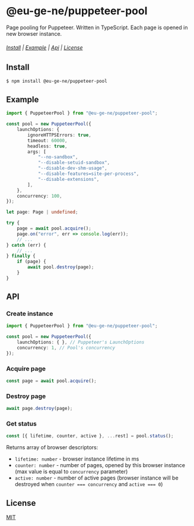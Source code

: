 @eu-ge-ne/puppeteer-pool
========================

Page pooling for Puppeteer. Written in TypeScript. Each page is opened in new browser instance.

###### [Install](#Install) | [Example](#Example) | [Api](#Api) | [License](#License)

Install
-------

```bash
$ npm install @eu-ge-ne/puppeteer-pool
```

Example
-------

```typescript
import { PuppeteerPool } from "@eu-ge-ne/puppeteer-pool";

const pool = new PuppeteerPool({
    launchOptions: {
        ignoreHTTPSErrors: true,
        timeout: 60000,
        headless: true,
        args: [
            "--no-sandbox",
            "--disable-setuid-sandbox",
            "--disable-dev-shm-usage",
            "--disable-features=site-per-process",
            "--disable-extensions",
        ],
    },
    concurrency: 100,
});

let page: Page | undefined;

try {
    page = await pool.acquire();
    page.on("error", err => console.log(err));
    // ...
} catch (err) {
    // ...
} finally {
    if (page) {
        await pool.destroy(page);
    }
}
```

API
---

### Create instance

```typescript
import { PuppeteerPool } from "@eu-ge-ne/puppeteer-pool";

const pool = new PuppeteerPool({
    launchOptions: { }, // Puppeteer's LaunchOptions
    concurrency: 1, // Pool's concurrency
});
```

### Acquire page

```typescript
const page = await pool.acquire();
```

### Destroy page

```typescript
await page.destroy(page);
```

### Get status

```typescript
const [{ lifetime, counter, active }, ...rest] = pool.status();
```

Returns array of browser descriptors:

 - `lifetime: number` - browser instance lifetime in ms
 - `counter: number` - number of pages, opened by this browser instance
    (max value is equal to `concurrency` parameter)
 - `active: number` - number of active pages (browser instance will be
    destroyed when `counter === concurrency` and `active === 0`)

License
-------

[MIT](LICENSE)

